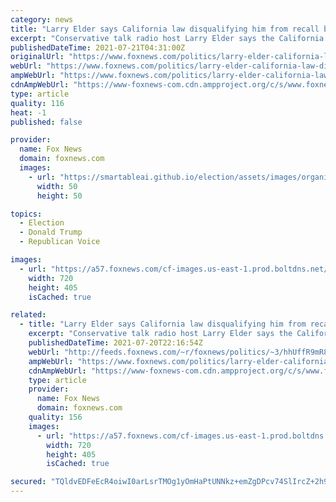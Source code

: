 ```yaml
---
category: news
title: "Larry Elder says California law disqualifying him from recall ballot was designed to get Trump's tax returns"
excerpt: "Conservative talk radio host Larry Elder says the California law used to disqualify him from being on the ballot for the recall election against Gov. Gavin Newsom was originally passed by state lawmakers to force President Donald Trump to turn over his tax returns if he wanted to qualify for the 2020 presidential ballot."
publishedDateTime: 2021-07-21T04:31:00Z
originalUrl: "https://www.foxnews.com/politics/larry-elder-california-law-disqualifying-recall-ballot-trump-tax-returns"
webUrl: "https://www.foxnews.com/politics/larry-elder-california-law-disqualifying-recall-ballot-trump-tax-returns"
ampWebUrl: "https://www.foxnews.com/politics/larry-elder-california-law-disqualifying-recall-ballot-trump-tax-returns.amp"
cdnAmpWebUrl: "https://www-foxnews-com.cdn.ampproject.org/c/s/www.foxnews.com/politics/larry-elder-california-law-disqualifying-recall-ballot-trump-tax-returns.amp"
type: article
quality: 116
heat: -1
published: false

provider:
  name: Fox News
  domain: foxnews.com
  images:
    - url: "https://smartableai.github.io/election/assets/images/organizations/foxnews.com-50x50.jpg"
      width: 50
      height: 50

topics:
  - Election
  - Donald Trump
  - Republican Voice

images:
  - url: "https://a57.foxnews.com/cf-images.us-east-1.prod.boltdns.net/v1/static/694940094001/9294d03c-d956-497a-9843-9db364346e9c/2fc26e77-ec70-4ee5-a589-f538e0a60416/1280x720/match/720/405/image.jpg?ve=1&tl=1"
    width: 720
    height: 405
    isCached: true

related:
  - title: "Larry Elder says California law disqualifying him from recall ballot was designed to get Trump's tax returns"
    excerpt: "Conservative talk radio host Larry Elder says the California law used to disqualify him from being on the ballot for the recall election against Gov. Gavin Newsom was originally passed by state lawmakers to force President Donald Trump to turn over his tax returns if he wanted to qualify for the 2020"
    publishedDateTime: 2021-07-20T22:16:54Z
    webUrl: "http://feeds.foxnews.com/~r/foxnews/politics/~3/hhUffR9mR8w/larry-elder-california-law-disqualifying-recall-ballot-trump-tax-returns"
    ampWebUrl: "https://www.foxnews.com/politics/larry-elder-california-law-disqualifying-recall-ballot-trump-tax-returns.amp"
    cdnAmpWebUrl: "https://www-foxnews-com.cdn.ampproject.org/c/s/www.foxnews.com/politics/larry-elder-california-law-disqualifying-recall-ballot-trump-tax-returns.amp"
    type: article
    provider:
      name: Fox News
      domain: foxnews.com
    quality: 156
    images:
      - url: "https://a57.foxnews.com/cf-images.us-east-1.prod.boltdns.net/v1/static/694940094001/9294d03c-d956-497a-9843-9db364346e9c/2fc26e77-ec70-4ee5-a589-f538e0a60416/1280x720/match/720/405/image.jpg?ve=1&tl=1"
        width: 720
        height: 405
        isCached: true

secured: "TQldvEDFeEcR4oiwI0arLsrTMOg1yOmHaPtUNNkz+emZgDPcv74SlIrcZ+2h9G2gLWrWOKB4wVRnYvQOtvzepcnTWR+lISgE6asYCdRyK02y/79P2OLfimxZmsbkm0/92ub/Y7iY3UjlCIgCPWyYNMjbtWMAkv3KrKcy3Knt/nOw+uUFKsJMvWt6KgAFBKSoyLGIcdF81TOXuWFSD5nBvWRnFt1sLDdCHt8mKkd2eoNVduopVeQY4c6A2caDUzDyv5qW/43b2R/u+4yul8p/nf6DEZXFDXxpNkIl7CLbZXBhfmRxaUkIvY6iaMoAW1e5qH3k4qy16GyBQV3Ox4LzBIipe+y6LyJ7suzCheiF0Pc=;QNezCkfZ230n4ljkJwaFMw=="
---
```


